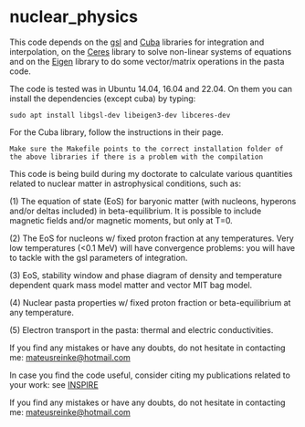 # nuclear_physics

This code depends on the [gsl](https://www.gnu.org/software/gsl/) and [Cuba](https://feynarts.de/cuba/) libraries for integration and interpolation, on the [Ceres](http://ceres-solver.org/) library to solve non-linear systems of equations and on the [Eigen](https://eigen.tuxfamily.org/index.php?title=Main_Page) library to do some vector/matrix operations in the pasta code. 

The code is tested was in Ubuntu 14.04, 16.04 and 22.04. On them you can install the dependencies (except cuba) by typing:

`sudo apt install libgsl-dev libeigen3-dev libceres-dev`

For the Cuba library, follow the instructions in their page.

`Make sure the Makefile points to the correct installation folder of the above libraries if there is a problem with the compilation`


This code is being build during my doctorate to calculate various quantities related to nuclear matter in astrophysical conditions, such as:

(1) The equation of state (EoS) for baryonic matter (with nucleons, hyperons and/or deltas included) in beta-equilibrium. It is possible to include  magnetic fields and/or magnetic moments, but only at T=0. 

(2) The EoS for nucleons w/ fixed proton fraction at any temperatures. Very low temperatures (<0.1 MeV) will have convergence problems: you will have to tackle with the gsl parameters of integration.

(3) EoS, stability window and phase diagram of density and temperature dependent quark mass model matter and vector MIT bag model.

(4) Nuclear pasta properties w/ fixed proton fraction or beta-equilibrium at any temperature.

(5) Electron transport in the pasta: thermal and electric conductivities.

If you find any  mistakes or have any doubts, do not hesitate in contacting me: mateusreinke@hotmail.com

In case you find the code useful, consider citing my publications related to your work: see [INSPIRE](https://inspirehep.net/authors/1905850)

If you find any  mistakes or have any doubts, do not hesitate in contacting me: mateusreinke@hotmail.com
